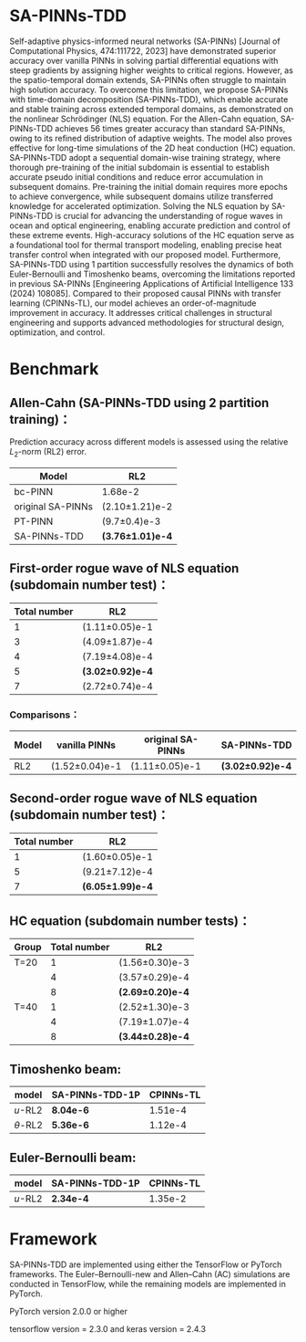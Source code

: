 # SA-PINNs-TDD

Self-adaptive physics-informed neural networks (SA-PINNs) [Journal of Computational Physics, 474:111722, 2023] have demonstrated superior accuracy over vanilla PINNs in solving partial differential equations with steep gradients by assigning higher weights to critical regions.
However, as the spatio-temporal domain extends, SA-PINNs often struggle to maintain high solution accuracy.
To overcome this limitation, we propose SA-PINNs with time-domain decomposition (SA-PINNs-TDD), which enable accurate and stable training across extended temporal domains, as demonstrated on the nonlinear Schrödinger (NLS) equation.
For the Allen-Cahn equation, SA-PINNs-TDD achieves 56 times greater accuracy than standard SA-PINNs, owing to its refined distribution of adaptive weights.
The model also proves effective for long-time simulations of the 2D heat conduction (HC) equation.
SA-PINNs-TDD adopt a sequential domain-wise training strategy, where thorough pre-training of the initial subdomain is essential to establish accurate pseudo initial conditions and reduce error accumulation in subsequent domains.
Pre-training the initial domain requires more epochs to achieve convergence, while subsequent domains utilize transferred knowledge for accelerated optimization.
Solving the NLS equation by SA-PINNs-TDD is crucial for advancing the understanding of rogue waves in ocean and optical engineering, enabling accurate prediction and control of these extreme events.
High-accuracy solutions of the HC equation serve as a foundational tool for thermal transport modeling, enabling precise heat transfer control when integrated with our proposed model.
Furthermore, SA-PINNs-TDD using 1 partition successfully resolves the dynamics of both Euler-Bernoulli and Timoshenko beams, overcoming the limitations reported in previous SA-PINNs [Engineering Applications of Artificial Intelligence 133 (2024) 108085].
Compared to their proposed causal PINNs with transfer learning (CPINNs-TL), our model achieves an order-of-magnitude improvement in accuracy.
It addresses critical challenges in structural engineering and supports advanced methodologies for structural design, optimization, and control.

# Benchmark

## Allen-Cahn (SA-PINNs-TDD using 2 partition training)：
Prediction accuracy across different models is assessed using the relative $L_2$-norm (RL2) error.

| Model             | RL2                  |
|-------------------|----------------------|
| bc-PINN       | 1.68e-2              |
| original SA-PINNs | (2.10±1.21)e-2       |
| PT-PINN      | (9.7±0.4)e-3         |
| SA-PINNs-TDD      | **(3.76±1.01)e-4**   |


## First-order rogue wave of NLS equation (subdomain number test)：
| Total number | RL2                |
|--------------|--------------------|
| 1            | (1.11±0.05)e-1     |
| 3            | (4.09±1.87)e-4     |
| 4            | (7.19±4.08)e-4     |
| 5            | **(3.02±0.92)e-4** |
| 7            | (2.72±0.74)e-4     |

### Comparisons：
| Model | vanilla PINNs     | original SA-PINNs | SA-PINNs-TDD      |
|-------|-------------------|-------------------|-------------------|
| RL2   | (1.52±0.04)e-1    | (1.11±0.05)e-1    | **(3.02±0.92)e-4** |

## Second-order rogue wave of NLS equation (subdomain number test)：
| Total number | RL2                |
|--------------|--------------------|
| 1            | (1.60±0.05)e-1     |
| 5            | (9.21±7.12)e-4     |
| 7            | **(6.05±1.99)e-4** |

## HC equation (subdomain number tests)：
| Group  | Total number | RL2                |
|--------|--------------|--------------------|
| T=20   | 1            | (1.56±0.30)e-3     |
|        | 4            | (3.57±0.29)e-4     |
|        | 8            | **(2.69±0.20)e-4** |
| T=40   | 1            | (2.52±1.30)e-3     |
|        | 4            | (7.19±1.07)e-4     |
|        | 8            | **(3.44±0.28)e-4** |

## Timoshenko beam:
| model | SA-PINNs-TDD-1P | CPINNs-TL |
|-------|-----------------|-----------|
| $u$-RL2   | **8.04e-6**     | 1.51e-4   |
| $\theta$-RL2 | **5.36e-6**     | 1.12e-4   |

## Euler-Bernoulli beam:
| model | SA-PINNs-TDD-1P | CPINNs-TL |
|-------|-----------------|-----------|
| $u$-RL2 | **2.34e-4**     | 1.35e-2   |


# Framework

SA-PINNs-TDD are implemented using either the TensorFlow or PyTorch frameworks.
The Euler–Bernoulli-new and Allen–Cahn (AC) simulations are conducted in TensorFlow, while the remaining models are implemented in PyTorch.

PyTorch version 2.0.0 or higher

tensorflow version = 2.3.0 and keras version = 2.4.3
